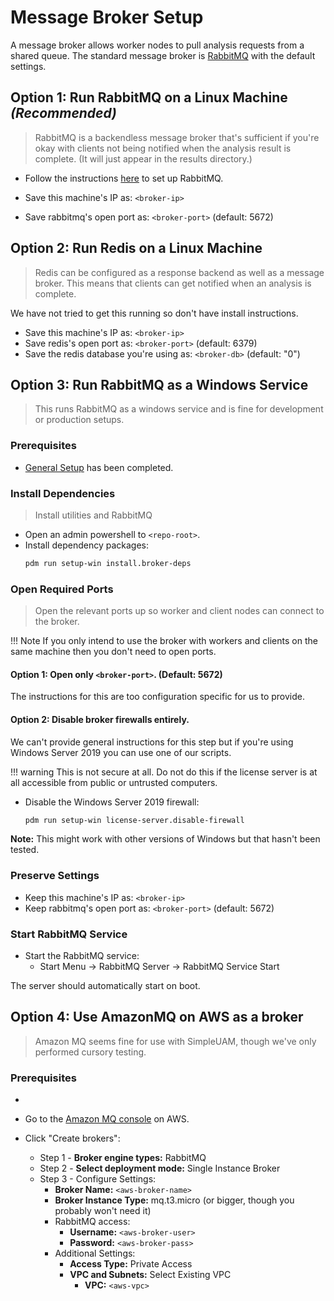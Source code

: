 # Message Broker Setup

A message broker allows worker nodes to pull analysis requests from a shared
queue.
The standard message broker is [RabbitMQ](https://www.rabbitmq.com/) with
the default settings.

## **Option 1:** Run RabbitMQ on a Linux Machine *(Recommended)*

> RabbitMQ is a backendless message broker that's sufficient if you're okay
> with clients not being notified when the analysis result
> is complete. (It will just appear in the results directory.)

- Follow the instructions [here](https://www.rabbitmq.com/download.html) to
  set up RabbitMQ.

- Save this machine's IP as: `<broker-ip>`
- Save rabbitmq's open port as: `<broker-port>` (default: 5672)

## **Option 2:** Run Redis on a Linux Machine

> Redis can be configured as a response backend as well as a message broker.
> This means that clients can get notified when an analysis is complete.

We have not tried to get this running so don't have install instructions.

- Save this machine's IP as: `<broker-ip>`
- Save redis's open port as: `<broker-port>` (default: 6379)
- Save the redis database you're using as: `<broker-db>` (default: "0")

## **Option 3:** Run RabbitMQ as a Windows Service

> This runs RabbitMQ as a windows service and is fine for development or
> production setups.

### Prerequisites

- [General Setup](general.md) has been completed.

### Install Dependencies

> Install utilities and RabbitMQ

- Open an admin powershell to `<repo-root>`.
- Install dependency packages:
  ```bash
  pdm run setup-win install.broker-deps
  ```

### Open Required Ports

> Open the relevant ports up so worker and client nodes can connect to the
> broker.

!!! Note
    If you only intend to use the broker with workers and clients on the same
    machine then you don't need to open ports.

#### **Option 1:** Open only `<broker-port>`. (Default: 5672)

The instructions for this are too configuration specific for us to provide.

#### **Option 2:** Disable broker firewalls entirely.

We can't provide general instructions for this step but if you're using
Windows Server 2019 you can use one of our scripts.

!!! warning
    This is not secure at all. Do not do this if the license
    server is at all accessible from public or untrusted computers.

- Disable the Windows Server 2019 firewall:
  ```bash
  pdm run setup-win license-server.disable-firewall
  ```

**Note:** This might work with other versions of Windows but that hasn't been
tested.

### Preserve Settings

- Keep this machine's IP as: `<broker-ip>`
- Keep rabbitmq's open port as: `<broker-port>` (default: 5672)

### Start RabbitMQ Service

- Start the RabbitMQ service:
    - Start Menu -> RabbitMQ Server -> RabbitMQ Service Start

The server should automatically start on boot.

## **Option 4:** Use AmazonMQ on AWS as a broker

> Amazon MQ seems fine for use with SimpleUAM, though we've only performed
> cursory testing.

### Prerequisites

-

- Go to the [Amazon MQ console](https://console.aws.amazon.com/amazon-mq/) on AWS.
- Click "Create brokers":
    - Step 1 - **Broker engine types:** RabbitMQ
    - Step 2 - **Select deployment mode:** Single Instance Broker
    - Step 3 - Configure Settings:
        - **Broker Name:** `<aws-broker-name>`
        - **Broker Instance Type:** mq.t3.micro (or bigger, though you probably won't need it)
        - RabbitMQ access:
            - **Username:** `<aws-broker-user>`
            - **Password:** `<aws-broker-pass>`
        - Additional Settings:
            - **Access Type:** Private Access
            - **VPC and Subnets:** Select Existing VPC
                - **VPC:** `<aws-vpc>`
